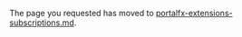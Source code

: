 
The page you requested has moved to [portalfx-extensions-subscriptions.md](portalfx-extensions-subscriptions.md).